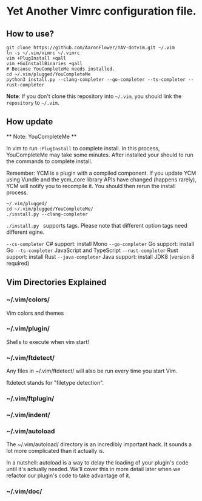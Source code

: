 # Yet Another Vimrc configuration file.

## How to use?

```
git clone https://github.com/AaronFlower/YAV-dotvim.git ~/.vim
ln -s ~/.vim/vimrc ~/.vimrc
vim +PlugInstall +qall
vim +GoInstallBinaries +qall
# Because YouCompleteMe needs installed.
cd ~/.vim/plugged/YouCompleteMe
python3 install.py --clang-completer --go-completer --ts-completer --rust-completer
```

**Note**: If you don't clone this repository into `~/.vim`, you should link the `repository` to `~/.vim`.


## How update

** Note: YouCompleteMe  **

In vim to run `:PlugInstall` to complete install. In this process, YouCompleteMe may take some minutes.
After installed your should to run the commands to complete install.

Remember: YCM is a plugin with a compiled component. If you update YCM using Vundle and the ycm_core library APIs have changed (happens rarely), YCM will notify you to recompile it. You should then rerun the install process.

```
~/.vim/plugged/
cd ~/.vim/plugged/YouCompleteMe/
./install.py --clang-completer
```
`./install.py ` supports tags. Please note that different option tags need different egine.

`--cs-completer` 	C# support: install Mono
`--go-completer` 	Go support: install Go
`--ts-completer` 	JavaScript and TypeScript
`--rust-completer`	Rust support: install Rust
`--java-completer`	Java support: install JDK8 (version 8 required)

## Vim Directories Explained

### ~/.vim/colors/

Vim colors and themes

### ~/.vim/plugin/
Shells to execute when vim start!

### ~/.vim/ftdetect/

Any files in ~/.vim/ftdetect/ will also be run every time you start Vim.

ftdetect stands for "filetype detection".

### ~/.vim/ftplugin/


### ~/.vim/indent/

### ~/.vim/autoload
The ~/.vim/autoload/ directory is an incredibly important hack. It sounds
a lot more complicated than it actually is.

In a nutshell: autoload is a way to delay the loading of your plugin's code
until it's actually needed. We'll cover this in more detail later when we
refactor our plugin's code to take advantage of it.

### ~/.vim/doc/
